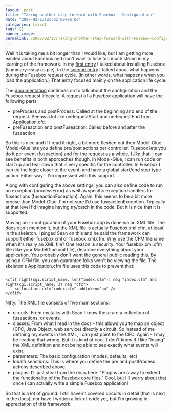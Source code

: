 ```yaml
---
layout: post
title: "Taking another step forward with Fusebox - Configuration"
date: "2007-02-13T21:02:00+06:00"
categories: [misc]
tags: []
banner_image: 
permalink: /2007/02/13/Taking-another-step-forward-with-Fusebox-Configuration
---
```


Well it is taking me a bit longer than I would like, but I am  getting more excited about Fusebox and don't want to lose too much steam in my learning of the framework. In my <a href="http://ray.camdenfamily.com/index.cfm/2007/2/5/Installing-Fusebox">first entry</a> I talked about installing Fusebox (summary: easy as pie). In the <a href="http://ray.camdenfamily.com/index.cfm/2007/2/7/Continuing-my-Fusebox-study">second entry</a> I talked about what happens during the Fusebox request cycle. (In other words, what happens when you load the application.) That entry focused mainly on the application life cycle.
<!--more-->
The <a href="http://www.fusebox.org/index.cfm?fuseaction=documentation.TheBasics">documentation</a> continues on to talk about the configuration and the Fusebox request lifecycle. A request of a Fusebox application will have the following parts:

<ul>
<li>preProcess and postProcess: Called at the beginning and end of the request. Seems a lot like onRequestStart and onRequestEnd from Application.cfc.
<li>preFuseaction and postFuseaction: Called before and after the fuseaction.
</ul>

So this is nice and if I read it right, a bit more fleshed out then Model-Glue. Model-Glue lets you define pre/post actions per controller. Fusebox lets you do it per event (fuseaction) and for the request as a whole. I <i>like</i> that. I can see benefits in both approaches though. In Model-Glue, I can run code on start up and tear down that is very specific for the controller. In Fusebox I can tie the logic closer to the event, and have a global start/end stop type action. Either way - I'm impressed with this support.

Along with configuring the above settings, you can also define code to run on exception (processError) as well as specific exception handlers for fuseactions (fuseactionException). Again, this seems to be a bit more precse than Model-Glue. I'm not sure I'd use fuseactionException. Typically at that level I'd imagine having try/catch in the code. But it is nice that it is supported.

Moving on - configuration of your Fusebox app is done via an XML file. The docs don't mention it, but the XML file is actually Fusebox.xml.cfm, at least in the skeleton. I pinged Sean on this and he said the framework can support either fusebox.xml or fusebox.xml.cfm. Why use the CFM filename when it's really an XML file? One reason is security. Your fusebox.xml.cfm file (like your ModelGlue.xml file), describe everything about your application. You probably don't want the general public reading this. By using a CFM file, you can guarantee folks won't be viewing the file. The skeleton's Application.cfm file uses this code to prevent that:

<code>
&lt;cfif right(cgi.script_name, len("index.cfm")) neq "index.cfm" and right(cgi.script_name, 3) neq "cfc"&gt;
	&lt;cflocation url="index.cfm" addtoken="no" /&gt;
&lt;/cfif&gt;
</code>

Nifty. The XML file consists of five main sections:

<ul>
<li>circuits: From my talks with Sean I know these are a collection of fuseactions, or events. 
<li>classes: From what I read in the docs - this allows you to map an object (CFC, Java Object, web service) directly a circuit. So instead of me defining my events in the XML, I can just point to the CFC. Again - I may be reading that wrong. But it is kind of cool. I don't know if I like "losing" the XML definition and not being able to see exactly what events will exist.
<li>parameters: The basic configuration (modes, defaults, etc)
<li>lobalfuseactions: This is where you define the pre and postProcess actions described above.
<li>plugins: I'll just steal from the docs here: "Plugins are a way to extend the functionality of the Fusebox core files." Cool, but I'll worry about that once I can actually write a simple Fusebox application!
</ul>

So that is a lot of ground. I still haven't covered circuits in detail (that is next in the docs), nor have I written a lick of code yet, but I'm growing in appreciation of this framework.